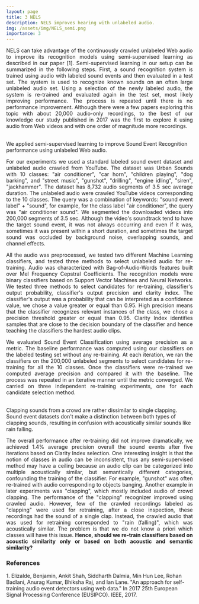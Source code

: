```yaml
---
layout: page
title: 3 NELS
description: NELS improves hearing with unlabeled audio.
img: /assets/img/NELS_semi.png
importance: 3
---
```


<p align="justify">NELS can take advantage of the continuously crawled unlabeled Web audio to improve its recognition models using semi-supervised learning as described in our paper [1]. Semi-supervised learning in our setup can be summarized in the following steps. First, a sound recognition system is trained using audio with labeled sound events and then evaluated in a test set. The system is used to recognize known sounds on an often large unlabeled audio set. Using a selection of the newly labeled audio, the system is re-trained and evaluated again in the test set, most likely improving performance. The process is repeated until there is no performance improvement. Although there were a few papers exploring this topic with about 20,000 audio-only recordings, to the best of our knowledge our study published in 2017 was the first to explore it using audio from Web videos and with one order of magnitude more recordings.</p>
<br>

<div class="row">
    <div class="col-sm mt-3 mt-md-0">
        <img class="img-fluid rounded z-depth-1" src="{{ '/assets/img/NELS_semi.png' | relative_url }}" alt="" title="example image"/>
    </div>
</div>
<div class="caption">
    We applied semi-supervised learning to improve Sound Event Recognition performance using unlabeled Web audio.
</div>

<p align="justify">For our experiments we used a standard labeled sound event dataset and unlabeled audio crawled from YouTube. The dataset was Urban Sounds with 10 classes: "air conditioner", "car horn", "children playing", "dog barking", and "street music", "gunshot", "drilling", "engine idling", "siren", "jackhammer". The dataset has 8,732 audio segments of 3.5 sec average duration. The unlabeled audio were crawled YouTube videos corresponding to the 10 classes. The query was a combination of keywords: "sound event label" + "sound", for example, for the class label "air conditioner", the query was "air conditioner sound". We segmented the downloaded videos into 200,000 segments of 3.5 sec. Although the video's soundtrack tend to have the target sound event, it was not always occurring and even if it was, sometimes it was present within a short duration, and sometimes the target sound was occluded by background noise, overlapping sounds, and channel effects.</p>

<p align="justify"> All the audio was preprocessed, we tested two different Machine Learning classifiers, and tested three methods to select unlabeled audio for re-training. Audio was characterized with Bag-of-Audio-Words features built over Mel Frequency Cepstral Coefficients. The recognition models were binary classifiers based on Support Vector Machines and Neural Networks. We tested three methods to select candidates for re-training, classifier's output probability, classifier's output precision and clarity index. The classifier's output was a probability that can be interpreted as a confidence value, we chose a value greater or equal than 0.95. High precision means that the classifier recognizes relevant instances of the class, we chose a precision threshold greater or equal than 0.95. Clarity Index identifies samples that are close to the decision boundary of the classifier and hence teaching the classifiers the hardest audio clips. </p>

<p align="justify">We evaluated Sound Event Classification using average precision as a metric. The baseline performance was computed using our classifiers on the labeled testing set without any re-training. At each iteration, we ran the classifiers on the 200,000 unlabeled segments to select candidates for re-training for all the 10 classes. Once the classifiers were re-trained we computed average precision and compared it with the baseline. The process was repeated in an iterative manner until the metric converged. We carried on three independent re-training experiments, one for each candidate selection method.</p>
<br>

<div class="row">
    <div class="col-sm mt-3 mt-md-0">
        <img class="img-fluid rounded z-depth-1" src="{{ '/assets/img/NELS_semi_examples.png' | relative_url }}" alt="" title="example image"/>
    </div>
</div>
<div class="caption">
    Clapping sounds from a crowd are rather dissimilar to single clapping. Sound event datasets don't make a distinction between both types of clapping sounds, resulting in confusion with acoustically similar sounds like rain falling.
</div>

<p align="justify">The overall performance after re-training did not improve dramatically, we achieved 1.4% average precision overall the sound events after five iterations based on Clarity Index selection. One interesting insight is that the notion of classes in audio can be inconsistent, thus any semi-supervised method may have a ceiling because an audio clip can be categorized into multiple acoustically similar, but semantically different categories, confounding the training of the classifier. For example, "gunshot" was often re-trained with audio corresponding to objects banging. Another example in later experiments was "clapping", which mostly included audio of crowd clapping. The performance of the "clapping" recognizer improved using crawled audio. However, few of the crawled recordings labeled as "clapping" were used for retraining, after a close inspection, these recordings had the sound of a single clap. Instead, the crawled audio that was used for retraining corresponded to "rain (falling)", which was acoustically similar. The problem is that we do not know a priori which classes will have this issue. <b>Hence, should we re-train classifiers based on acoustic similarity only or based on both acoustic and semantic similarity?</b>
</p>

<h3>References</h3>
1. Elizalde, Benjamin, Ankit Shah, Siddharth Dalmia, Min Hun Lee, Rohan Badlani, Anurag Kumar, Bhiksha Raj, and Ian Lane. "An approach for self-training audio event detectors using web data." In 2017 25th European Signal Processing Conference (EUSIPCO). IEEE, 2017.



<!--
<div class="row">
    <div class="col-sm mt-3 mt-md-0">
        <img class="img-fluid rounded z-depth-1" src="{{ '/assets/img/1.jpg' | relative_url }}" alt="" title="example image"/>
    </div>
    <div class="col-sm mt-3 mt-md-0">
        <img class="img-fluid rounded z-depth-1" src="{{ '/assets/img/3.jpg' | relative_url }}" alt="" title="example image"/>
    </div>
    <div class="col-sm mt-3 mt-md-0">
        <img class="img-fluid rounded z-depth-1" src="{{ '/assets/img/5.jpg' | relative_url }}" alt="" title="example image"/>
    </div>
</div>
<div class="caption">
    Caption photos easily. On the left, a road goes through a tunnel. Middle, leaves artistically fall in a hipster photoshoot. Right, in another hipster photoshoot, a lumberjack grasps a handful of pine needles.
</div>
<div class="row">
    <div class="col-sm mt-3 mt-md-0">
        <img class="img-fluid rounded z-depth-1" src="{{ '/assets/img/5.jpg' | relative_url }}" alt="" title="example image"/>
    </div>
</div>
<div class="caption">
    This image can also have a caption. It's like magic.
</div>

You can also put regular text between your rows of images.
Say you wanted to write a little bit about your project before you posted the rest of the images.
You describe how you toiled, sweated, *bled* for your project, and then... you reveal it's glory in the next row of images.


<div class="row justify-content-sm-center">
    <div class="col-sm-8 mt-3 mt-md-0">
        <img class="img-fluid rounded z-depth-1" src="{{ '/assets/img/6.jpg' | relative_url }}" alt="" title="example image"/>
    </div>
    <div class="col-sm-4 mt-3 mt-md-0">
        <img class="img-fluid rounded z-depth-1" src="{{ '/assets/img/11.jpg' | relative_url }}" alt="" title="example image"/>
    </div>
</div>
<div class="caption">
    You can also have artistically styled 2/3 + 1/3 images, like these.
</div>


The code is simple.
Just wrap your images with `<div class="col-sm">` and place them inside `<div class="row">` (read more about the <a href="https://getbootstrap.com/docs/4.4/layout/grid/" target="_blank">Bootstrap Grid</a> system).
To make images responsive, add `img-fluid` class to each; for rounded corners and shadows use `rounded` and `z-depth-1` classes.
Here's the code for the last row of images above:

```html
<div class="row justify-content-sm-center">
    <div class="col-sm-8 mt-3 mt-md-0">
        <img class="img-fluid rounded z-depth-1" src="{{ '/assets/img/6.jpg' | relative_url }}" alt="" title="example image"/>
    </div>
    <div class="col-sm-4 mt-3 mt-md-0">
        <img class="img-fluid rounded z-depth-1" src="{{ '/assets/img/11.jpg' | relative_url }}" alt="" title="example image"/>
    </div>
</div>
```
-->
